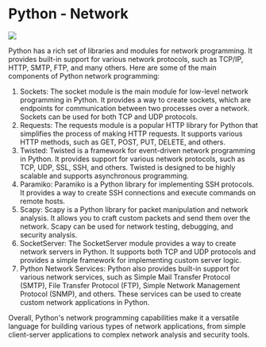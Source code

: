 <h1>Python - Network</h1>
<img src="https://media.licdn.com/dms/image/C5112AQHvRt29NIWafg/article-cover_image-shrink_600_2000/0/1520055382748?e=2147483647&v=beta&t=6StmYOCbZiE_ApWd5SnsaHQSibTPK2I-SyiMJ_rEy-s">
<p>Python has a rich set of libraries and modules for network programming. It provides built-in support for various network protocols, such as TCP/IP, HTTP, SMTP, FTP, and many others. Here are some of the main components of Python network programming:

</p>
<ol>
  <li>Sockets: The socket module is the main module for low-level network programming in Python. It provides a way to create sockets, which are endpoints for communication between two processes over a network. Sockets can be used for both TCP and UDP protocols.</li>
  <li>Requests: The requests module is a popular HTTP library for Python that simplifies the process of making HTTP requests. It supports various HTTP methods, such as GET, POST, PUT, DELETE, and others.</li>
  <li>Twisted: Twisted is a framework for event-driven network programming in Python. It provides support for various network protocols, such as TCP, UDP, SSL, SSH, and others. Twisted is designed to be highly scalable and supports asynchronous programming.</li>
  <li>Paramiko: Paramiko is a Python library for implementing SSH protocols. It provides a way to create SSH connections and execute commands on remote hosts.</li>
  <li>Scapy: Scapy is a Python library for packet manipulation and network analysis. It allows you to craft custom packets and send them over the network. Scapy can be used for network testing, debugging, and security analysis.</li>
  <li>SocketServer: The SocketServer module provides a way to create network servers in Python. It supports both TCP and UDP protocols and provides a simple framework for implementing custom server logic.</li>
  <li>Python Network Services: Python also provides built-in support for various network services, such as Simple Mail Transfer Protocol (SMTP), File Transfer Protocol (FTP), Simple Network Management Protocol (SNMP), and others. These services can be used to create custom network applications in Python.</li>
</ol>

<p>Overall, Python's network programming capabilities make it a versatile language for building various types of network applications, from simple client-server applications to complex network analysis and security tools.</p>
